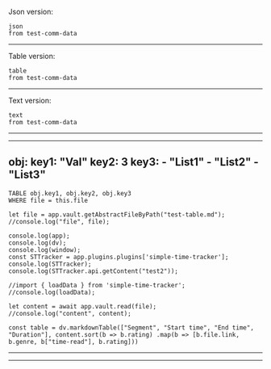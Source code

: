Json version:
```simple-time-tracker
json
from test-comm-data
```

---
Table version:
```simple-time-tracker
table
from test-comm-data
```

---
Text version:
```simple-time-tracker
text
from test-comm-data
```

---

---
obj:
	key1: "Val"
	key2: 3
	key3: 
		- "List1"
		- "List2"
		- "List3"
---

```dataview
TABLE obj.key1, obj.key2, obj.key3
WHERE file = this.file
```






```dataviewjs
let file = app.vault.getAbstractFileByPath("test-table.md");
//console.log("file", file);

console.log(app);
console.log(dv);
console.log(window);
const STTracker = app.plugins.plugins['simple-time-tracker'];
console.log(STTracker);
console.log(STTracker.api.getContent("test2"));

//import { loadData } from 'simple-time-tracker';
//console.log(loadData);

let content = await app.vault.read(file);
//console.log("content", content);

const table = dv.markdownTable(["Segment", "Start time", "End time", "Duration"], content.sort(b => b.rating) .map(b => [b.file.link, b.genre, b["time-read"], b.rating]))
```

---

---